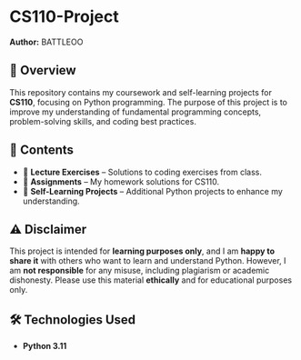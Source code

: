 # CS110-Project  
**Author:** BATTLEOO
## 📌 Overview  
This repository contains my coursework and self-learning projects for **CS110**, focusing on Python programming. The purpose of this project is to improve my understanding of fundamental programming concepts, problem-solving skills, and coding best practices.  

## 📂 Contents  
- 📖 **Lecture Exercises** – Solutions to coding exercises from class.  
- 📝 **Assignments** – My homework solutions for CS110.  
- 🚀 **Self-Learning Projects** – Additional Python projects to enhance my understanding.  

## ⚠️ Disclaimer  
This project is intended for **learning purposes only**, and I am **happy to share it** with others who want to learn and understand Python. However, I am **not responsible** for any misuse, including plagiarism or academic dishonesty. Please use this material **ethically** and for educational purposes only.  

## 🛠️ Technologies Used  
- **Python 3.11**  
